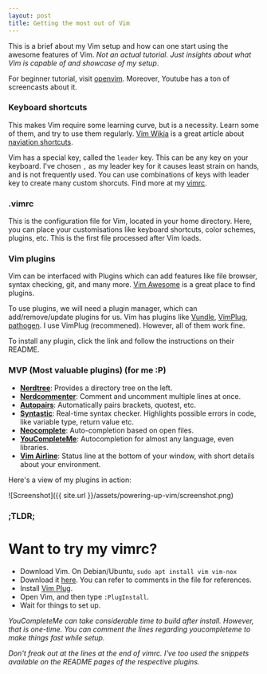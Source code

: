 ```yaml
---
layout: post
title: Getting the most out of Vim
---
```


This is a brief about my Vim setup and how can one start using the awesome features of Vim.
*Not an actual tutorial. Just insights about what Vim is capable of and showcase of my setup*.

For beginner tutorial, visit [openvim](http://www.openvim.com/). Moreover, Youtube has a ton of screencasts about it.

### Keyboard shortcuts
This makes Vim require some learning curve, but is a necessity. Learn some of them, and try to use them regularly.
[Vim Wikia](http://vim.wikia.com/) is a great article about [naviation shortcuts](http://vim.wikia.com/wiki/All_the_right_moves).

Vim has a special key, called the `leader` key. This can be any key on your keyboard. I've chosen `,` as my leader key for it causes least strain on hands, and is not frequently used. You can use combinations of keys with leader key to create many custom shorcuts. Find more at my [vimrc](https://raw.githubusercontent.com/himanshub16/MyScripts/master/vimrc).

### .vimrc
This is the configuration file for Vim, located in your home directory. Here, you can place your customisations like keyboard shortcuts, color schemes, plugins, etc.
This is the first file processed after Vim loads.

### Vim plugins
Vim can be interfaced with Plugins which can add features like file browser, syntax checking, git, and many more.
[Vim Awesome](http://vimawesome.com) is a great place to find plugins.

To use plugins, we will need a plugin manager, which can add/remove/update plugins for us. Vim has plugins like [Vundle](https://github.com/VundleVim/Vundle.vim), [VimPlug](https://github.com/junegunn/vim-plug), [pathogen](https://github.com/tpope/vim-pathogen).
I use VimPlug (recommened). However, all of them work fine.

To install any plugin, click the link and follow the instructions on their README.

### MVP (Most valuable plugins) (for me :P)
* **[Nerdtree](https://github.com/scrooloose/nerdtree)**: Provides a directory tree on the left.
* **[Nerdcommenter](https://github.com/scrooloose/nerdcommenter)**: Comment and uncomment multiple lines at once.
* **[Autopairs](https://github.com/jiangmiao/auto-pairs)**: Automatically pairs brackets, quotest, etc.
* **[Syntastic](https://github.com/vim-syntastic/syntastic)**: Real-time syntax checker. Highlights possible errors in code, like variable type, return value etc.
* **[Neocomplete](https://github.com/Shougo/neocomplete.vim)**: Auto-completion based on open files.
* **[YouCompleteMe](https://github.com/Valloric/YouCompleteMe)**: Autocompletion for almost any language, even libraries.
* **[Vim Airline](https://github.com/vim-airline/vim-airline)**: Status line at the bottom of your window, with short details about your environment.

Here's a view of my plugins in action:

![Screenshot]({{ site.url }}/assets/powering-up-vim/screenshot.png)


### ;TLDR;
# Want to try my vimrc?
* Download Vim. On Debian/Ubuntu, `sudo apt install vim vim-nox`
* Download it [here](https://raw.githubusercontent.com/himanshub16/MyScripts/master/vimrc). You can refer to comments in the file for references.
* Install [Vim Plug](https://github.com/junegunn/vim-plug).
* Open Vim, and then type `:PlugInstall`.
* Wait for things to set up.

*YouCompleteMe can take considerable time to build after install. However, that is one-time. You can comment the lines regarding youcompleteme to make things fast while setup.*

*Don't freak out at the lines at the end of vimrc. I've too used the snippets available on the README pages of the respective plugins.*

